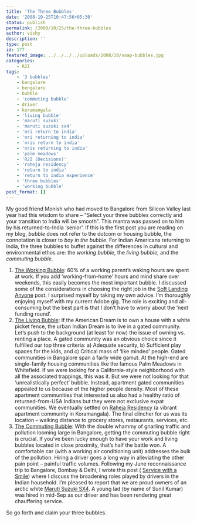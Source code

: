 ```yaml
---
title: 'The Three Bubbles'
date: '2008-10-25T10:47:56+05:30'
status: publish
permalink: /2008/10/25/the-three-bubbles
author: vishy
description: ''
type: post
id: 177
featured_image: ../../../../uploads/2008/10/soap-bubbles.jpg
categories: 
    - R2I
tags:
    - '3 bubbles'
    - bangalore
    - bengaluru
    - bubble
    - 'commuting bubble'
    - driver
    - koramangala
    - 'living bubble'
    - 'maruti suzuki'
    - 'maruti suzuki sx4'
    - 'nri return to india'
    - 'nri returning to india'
    - 'nris return to india'
    - 'nris returning to india'
    - 'palm meadows'
    - 'R2I (Decisions)'
    - 'raheja residency'
    - 'return to india'
    - 'return to india experience'
    - 'three bubbles'
    - 'working bubble'
post_format: []
---
```

My good friend Monish who had moved to Bangalore from Silicon Valley last year had this wisdom to share – “Select your three bubbles correctly and your transition to India will be smooth”. This mantra was passed on to him by his returned-to-India ‘senior’. If this is the first post you are reading on my blog, *bubble* does not refer to the dotcom or housing bubble, the connotation is closer to *boy in the bubble*. For Indian Americans returning to India, the three bubbles to buffet against the differences in cultural and environmental ethos are: the *working bubble*, the *living bubble*, and the *commuting bubble*.

1. <span style="text-decoration:underline;">The Working Bubble</span>: 60% of a working parent’s waking hours are spent at work. If you add ‘working-from-home’ hours and mind share over weekends, this easily becomes the most important bubble. I discussed some of the considerations in choosing the right job in the [Soft Landing Anyone](http://ulaar.wordpress.com/2008/06/18/a-suitable-job-aka-soft-landing-anyone/) post. I surprised myself by taking my own advice. I’m thoroughly enjoying myself with my current Adobe gig. The role is exciting and all-consuming but the best part is that I don’t have to worry about the ‘next funding round’.
2. <span style="text-decoration:underline;">The Living Bubble</span>: If the American Dream is to own a house with a white picket fence, the urban Indian Dream is to live in a gated community. Let’s push to the background (at least for now) the issue of owning vs. renting a place. A gated community was an obvious choice since it fulfilled our top three criteria: a) Adequate security, b) Sufficient play spaces for the kids, and c) Critical mass of ‘like minded’ people. Gated communities in Bangalore span a fairly wide gamut. At the high-end are single-family housing communities like the famous Palm Meadows in Whitefield. If we were looking for a California-style neighborhood with all the associated trappings, this was it. But we were not looking for that ‘unrealistically perfect’ bubble. Instead, apartment gated communities appealed to us because of the higher people density. Most of these apartment communities that interested us also had a healthy ratio of returned-from-USA Indians but they were not exclusive expat communities. We eventually settled on [Raheja Residency](http://rahejaresidency.tripod.com/) (a vibrant apartment community in Koramangala). The final clincher for us was its location – walking distance to grocery stores, restaurants, services, etc.
3. <span style="text-decoration:underline;">The Commuting Bubble</span>: With the double whammy of gnarling traffic and pollution looming large in Bangalore, getting the commuting bubble right is crucial. If you’ve been lucky enough to have your work and living bubbles located in close proximity, that’s half the battle won. A comfortable car (with a working air conditioning unit) addresses the bulk of the pollution. Hiring a driver goes a long way in alleviating the other pain point – painful traffic volumes. <span class="query">Following my June </span><span class="query">reconnaissance trip to Bangalore, Bombay &amp; Delhi, I wrote this post (</span><span class="query"> [Service with a Smile](http://ulaar.wordpress.com/2008/06/29/service-with-a-smile/)) where I discuss the broadening roles played by drivers in the Indian household. I’m pleased to report that we are proud owners of an arctic white [Maruti Suzuki SX4](http://www.marutisx4.com/home.html). A young lad (by name of Sunil Kumar) was hired in mid-Sep as our driver and has been rendering great chauffering service. </span>

So go forth and claim your three bubbles.

